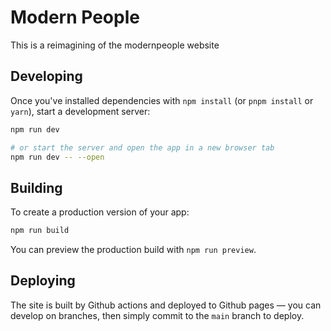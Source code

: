 # Modern People

This is a reimagining of the modernpeople website 


## Developing

Once you've installed dependencies with `npm install` (or `pnpm install` or `yarn`), start a development server:

```bash
npm run dev

# or start the server and open the app in a new browser tab
npm run dev -- --open
```

## Building

To create a production version of your app:

```bash
npm run build
```

You can preview the production build with `npm run preview`.


## Deploying

The site is built by Github actions and deployed to Github pages — you can develop on branches, then simply commit to the `main` branch to deploy.
